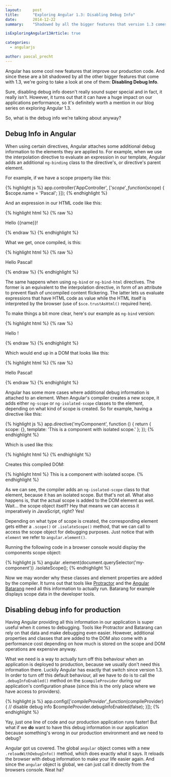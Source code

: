 ```yaml
---
layout:     post
title:      "Exploring Angular 1.3: Disabling Debug Info"
date:       2014-12-22
summary:    "Shadowed by all the bigger features that version 1.3 comes with, smaller features like disabling debug info for production code, do not really get the attention they deserve. This article details how to give your app a performance boost in production environments with just a single line of code."

isExploringAngular13Article: true

categories: 
  - angularjs

author: pascal_precht
---
```


Angular has some cool new features that improve our production code. And since these are a bit shadowed by all the other bigger features that come with 1.3, we're going to take a look at one of them: **Disabling Debug Info**.

Sure, disabling debug info doesn't really sound super special and in fact, it really isn't. However, it turns out that it can have a huge impact on our applications performance, so it's definitely worth a mention in our blog series on exploring Angular 1.3. 

So, what is the debug info we're talking about anyway?

## Debug Info in Angular

When using certain directives, Angular attaches some additional debug information to the elements they are applied to. For example, when we use the interpolation directive to evaluate an expression in our template, Angular adds an additional `ng-binding` class to the directive's, or directive's parent element.

For example, if we have a scope property like this:

{% highlight js %}
app.controller('AppController', ['$scope', function ($scope) {
  $scope.name = 'Pascal';
}]);
{% endhighlight %}

And an expression in our HTML code like this:

{% highlight html %}
{% raw %}
<p>Hello {{name}}!</p>
{% endraw %}
{% endhighlight %}

What we get, once compiled, is this:

{% highlight html %}
{% raw %}
<p class="ng-binding">Hello Pascal!</p>
{% endraw %}
{% endhighlight %}

The same happens when using `ng-bind` or `ng-bind-html` directives. The former is an equivalent to the interpolation directive, in form of an attribute to prevent flash of uncompiled content flickering. The latter lets us evaluate expressions that have HTML code as value while the HTML itself is interpreted by the browser (use of `$sce.trustAsHtml()` required here). 

To make things a bit more clear, here's our example as `ng-bind` version:

{% highlight html %}
{% raw %}
<p>Hello <span ng-bind="name"></span>!</p>
{% endraw %}
{% endhighlight %}

Which would end up in a DOM that looks like this:

{% highlight html %}
{% raw %}
<p>Hello <span class="ng-binding" ng-bind="name">Pascal</span>!</p>
{% endraw %}
{% endhighlight %}

Angular has some more cases where additional debug information is attached to an element. When Angular's compiler creates a new scope, it adds either `ng-scope` or `ng-isolated-scope` classes to the element, depending on what kind of scope is created. So for example, having a directive like this:

{% highlight js %}
app.directive('myComponent', function () {
  return {
    scope: {},
    template: 'This is a component with isolated scope.'
  };
});
{% endhighlight %}

Which is used like this:

{% highlight html %}
<my-component></my-component>
{% endhighlight %}

Creates this compiled DOM:

{% highlight html %}
<my-component class="ng-isolated-scope">
  This is a component with isolated scope.
</my-component>
{% endhighlight %}

As we can see, the compiler adds an `ng-isolated-scope` class to that element, because it has an isolated scope. But that's not all. What also happens is, that the actual scope is added to the DOM element as well. Wait... the scope object itself? Hey that means we can access it imperatively in JavaScript, right? Yes!

Depending on what type of scope is created, the corresponding element gets either a `.scope()` or `.isolateScope()` method, that we can call to access the scope object for debugging purposes. Just notice that with `element` we refer to `angular.element()`.

Running the following code in a browser console would display the components scope object:

{% highlight js %}
angular
  .element(document.querySelector('my-component'))
  .isolateScope();
{% endhighlight %}

Now we may wonder why these classes and element properties are added by the compiler. It turns out that tools like [Protractor](http://angular.github.io/protractor/#/) and the [Angular Batarang](https://chrome.google.com/webstore/detail/angularjs-batarang/ighdmehidhipcmcojjgiloacoafjmpfk?hl=en) need all this information to actually run. Batarang for example displays scope data in the developer tools.

## Disabling debug info for production

Having Angular providing all this information in our application is super useful when it comes to debugging. Tools like Protractor and Batarang can rely on that data and make debugging even easier. However, additional properties and classes that are added to the DOM also come with a performance cost depending on how much is stored on the scope and DOM operations are expensive anyway.

What we need is a way to actually turn off this behaviour when an application is deployed to production, because we usually don't need this information there. Luckily Angular has exactly that switch since version 1.3. In order to turn off this default behaviour, all we have to do is to call the `.debugInfoEnabled()` method on the `$compileProvider` during our application's configuration phase (since this is the only place where we have access to providers).


{% highlight js %}
app.config(['$compileProvider', function ($compileProvider) {
  // disable debug info
  $compileProvider.debugInfoEnabled(false);
}]);
{% endhighlight %}

Yay, just one line of code and our production application runs faster! But what if we **do** want to have this debug information in our application because something's wrong in our production environment and we need to debug?

Angular got us covered. The global `angular` object comes with a new `.reloadWithDebugInfo()` method, which does exactly what it says. It reloads the browser with debug information to make your life easier again. And since the `angular` object is global, we can just call it directly from the browsers console. Neat ha?
